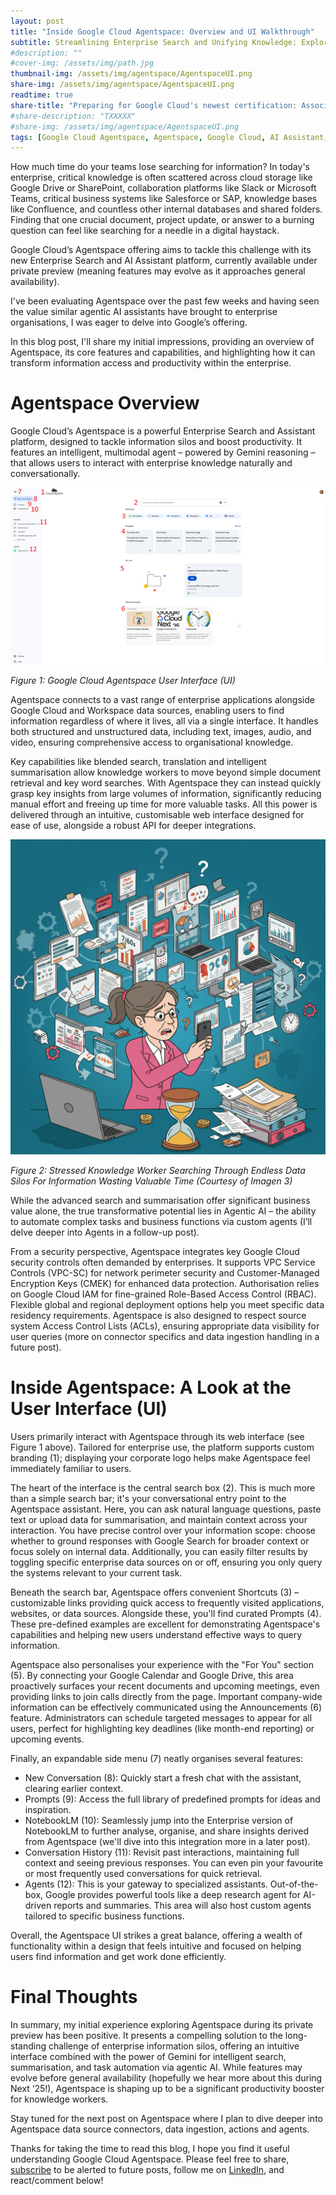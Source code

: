 ```yaml
---
layout: post
title: "Inside Google Cloud Agentspace: Overview and UI Walkthrough"
subtitle: Streamlining Enterprise Search and Unifying Knowledge: Exploring the Agentspace Interface
#description: ""
#cover-img: /assets/img/path.jpg
thumbnail-img: /assets/img/agentspace/AgentspaceUI.png
share-img: /assets/img/agentspace/AgentspaceUI.png
readtime: true
share-title: "Preparing for Google Cloud's newest certification: Associate Data Practitioner (ADP)"
#share-description: "TXXXXX"
#share-img: /assets/img/agentspace/AgentspaceUI.png
tags: [Google Cloud Agentspace, Agentspace, Google Cloud, AI Assistant, Enterprise Search, Generative AI, First Look, UI Walkthrough, Agentspace Overview]
---
```

How much time do your teams lose searching for information? In today's enterprise, critical knowledge is often scattered across cloud storage like Google Drive or SharePoint, collaboration platforms like Slack or Microsoft Teams, critical business systems like Salesforce or SAP, knowledge bases like Confluence, and countless other internal databases and shared folders. Finding that one crucial document, project update, or answer to a burning question can feel like searching for a needle in a digital haystack. 

Google Cloud’s Agentspace offering aims to tackle this challenge with its new Enterprise Search and AI Assistant platform, currently available under private preview (meaning features may evolve as it approaches general availability). 

I've been evaluating Agentspace over the past few weeks and having seen the value similar agentic AI assistants have brought to enterprise organisations, I was eager to delve into Google’s offering.

In this blog post, I'll share my initial impressions, providing an overview of Agentspace, its core features and capabilities, and highlighting how it can transform information access and productivity within the enterprise.

# Agentspace Overview
Google Cloud’s Agentspace is a powerful Enterprise Search and Assistant platform, designed to tackle information silos and boost productivity. It features an intelligent, multimodal agent – powered by Gemini reasoning – that allows users to interact with enterprise knowledge naturally and conversationally.

![Google Cloud Agentspace User Interface (UI)](/assets/img/agentspace/AgentspaceUI.png "Google Cloud Agentspace User Interface (UI")

*Figure 1: Google Cloud Agentspace User Interface (UI)*

Agentspace connects to a vast range of enterprise applications alongside Google Cloud and Workspace data sources, enabling users to find information regardless of where it lives, all via a single interface. It handles both structured and unstructured data, including text, images, audio, and video, ensuring comprehensive access to organisational knowledge.

Key capabilities like blended search, translation and intelligent summarisation allow knowledge workers to move beyond simple document retrieval and key word searches. With Agentspace they can instead quickly grasp key insights from large volumes of information, significantly reducing manual effort and freeing up time for more valuable tasks. All this power is delivered through an intuitive, customisable web interface designed for ease of use, alongside a robust API for deeper integrations.

![Stressed Knowledge Worker Searching Through Endless Data Silos For Information Wasting Valuable Time](/assets/img/agentspace/agentspacesearchingdata.png "Stressed Knowledge Worker Searching Through Endless Data Silos For Information Wasting Valuable Time")

*Figure 2: Stressed Knowledge Worker Searching Through Endless Data Silos For Information Wasting Valuable Time (Courtesy of Imagen 3)*

While the advanced search and summarisation offer significant business value alone, the true transformative potential lies in Agentic AI – the ability to automate complex tasks and business functions via custom agents (I’ll delve deeper into Agents in a follow-up post).

From a security perspective, Agentspace integrates key Google Cloud security controls often demanded by enterprises. It supports VPC Service Controls (VPC-SC) for network perimeter security and Customer-Managed Encryption Keys (CMEK) for enhanced data protection. Authorisation relies on Google Cloud IAM for fine-grained Role-Based Access Control (RBAC). Flexible global and regional deployment options help you meet specific data residency requirements. Agentspace is also designed to respect source system Access Control Lists (ACLs), ensuring appropriate data visibility for user queries (more on connector specifics and data ingestion handling in a future post).

# Inside Agentspace: A Look at the User Interface (UI)

Users primarily interact with Agentspace through its web interface (see Figure 1 above). Tailored for enterprise use, the platform supports custom branding (1); displaying your corporate logo helps make Agentspace feel immediately familiar to users.

The heart of the interface is the central search box (2). This is much more than a simple search bar; it's your conversational entry point to the Agentspace assistant. Here, you can ask natural language questions, paste text or upload data for summarisation, and maintain context across your interaction. You have precise control over your information scope: choose whether to ground responses with Google Search for broader context or focus solely on internal data. Additionally, you can easily filter results by toggling specific enterprise data sources on or off, ensuring you only query the systems relevant to your current task.

Beneath the search bar, Agentspace offers convenient Shortcuts (3) – customizable links providing quick access to frequently visited applications, websites, or data sources. Alongside these, you'll find curated Prompts (4). These pre-defined examples are excellent for demonstrating Agentspace's capabilities and helping new users understand effective ways to query information.

Agentspace also personalises your experience with the "For You" section (5). By connecting your Google Calendar and Google Drive, this area proactively surfaces your recent documents and upcoming meetings, even providing links to join calls directly from the page. Important company-wide information can be effectively communicated using the Announcements (6) feature. Administrators can schedule targeted messages to appear for all users, perfect for highlighting key deadlines (like month-end reporting) or upcoming events.

Finally, an expandable side menu (7) neatly organises several features:
- New Conversation (8): Quickly start a fresh chat with the assistant, clearing earlier context.
- Prompts (9): Access the full library of predefined prompts for ideas and inspiration.
- NotebookLM (10): Seamlessly jump into the Enterprise version of NotebookLM to further analyse, organise, and share insights derived from Agentspace (we'll dive into this integration more in a later post).
- Conversation History (11): Revisit past interactions, maintaining full context and seeing previous responses. You can even pin your favourite or most frequently used conversations for quick retrieval.
- Agents (12): This is your gateway to specialized assistants. Out-of-the-box, Google provides powerful tools like a deep research agent for AI-driven reports and summaries. This area will also host custom agents tailored to specific business functions.

Overall, the Agentspace UI strikes a great balance, offering a wealth of functionality within a design that feels intuitive and focused on helping users find information and get work done efficiently.

# Final Thoughts

In summary, my initial experience exploring Agentspace during its private preview has been positive. It presents a compelling solution to the long-standing challenge of enterprise information silos, offering an intuitive interface combined with the power of Gemini for intelligent search, summarisation, and task automation via agentic AI. While features may evolve before general availability (hopefully we hear more about this during Next ‘25!), Agentspace is shaping up to be a significant productivity booster for knowledge workers. 

Stay tuned for the next post on Agentspace where I plan to dive deeper into Agentspace data source connectors, data ingestion, actions and agents.

Thanks for taking the time to read this blog, I hope you find it useful understanding Google Cloud Agentspace. Please feel free to share, [subscribe](https://www.cloudbabble.co.uk/subscribe) to be alerted to future posts, follow me on [LinkedIn](https://linkedin.com/in/jamiethompson85), and react/comment below! 
